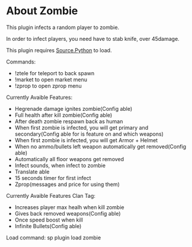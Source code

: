 # About Zombie

This plugin infects a random player to zombie.

In order to infect players, you need have to stab knife, over 45damage.

This plugin requires <a href="https://forums.sourcepython.com/">Source.Python</a> to load.

Commands:
 - !ztele for teleport to back spawn
 - !market to open market menu
 - !zprop to open zprop menu

Currently Avaible Features:
 - Hegrenade damage ignites zombie(Config able)
 - Full health after kill zombie(Config able)
 - After death zombie respawn back as human
 - When first zombie is infected, you will get primary and secondary(Config able for is feature on and which weapons)
 - When first zombie is infected, you will get Armor + Helmet
 - When no ammo/bullets left weapon automatically get removed(Config able)
 - Automatically all floor weapons get removed
 - Infect sounds, when infect to zombie
 - Translate able
 - 15 seconds timer for first infect
 - Zprop(messages and price for using them)
 
Currently Avaible Features Clan Tag:
 - Increases player max healh when kill zombie
 - Gives back removed weapons(Config able)
 - Once speed boost when kill
 - Infinite Bullets(Config able)

Load command: sp plugin load zombie
